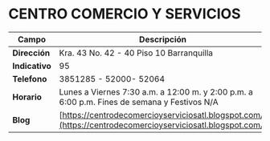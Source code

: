 # CENTRO COMERCIO Y SERVICIOS

| Campo | Descripción |
| --- | --- |
| **Dirección** | Kra. 43 No. 42 - 40 Piso 10 Barranquilla |
| **Indicativo** | 95 |
| **Telefono** | 3851285 - 52000- 52064 |
| **Horario** | Lunes a Viernes 7:30 a.m. a 12:00 m. y 2:00 p.m. a 6:00 p.m. Fines de semana y Festivos N/A |
| **Blog** | [https://centrodecomercioyserviciosatl.blogspot.com/](https://centrodecomercioyserviciosatl.blogspot.com/) |

